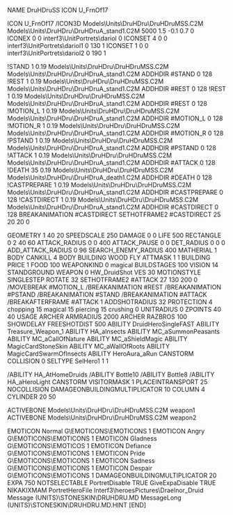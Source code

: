 NAME DruHDruSS
ICON U_FrnOf17

ICON U_FrnOf17
/ICON3D Models\Units\DruHDru\DruHDruMSS.C2M Models\Units\DruHDru\DruHDruA_stand1.C2M 5000 1.5 -0.1 0.7 0  
ICONEX 0 0 interf3\UnitPortrets\dariol 0
ICONSET 4 0 0 interf3\UnitPortrets\dariol1 0 130 1
ICONSET 1 0 0 interf3\UnitPortrets\dariol2 0 190 1

!STAND          1 0.19 Models\Units\DruHDru\DruHDruMSS.C2M Models\Units\DruHDru\DruHDruA_stand1.C2M
ADDHDIR #STAND 0 128
!REST          1 0.19 Models\Units\DruHDru\DruHDruMSS.C2M Models\Units\DruHDru\DruHDruA_stand1.C2M
ADDHDIR #REST 0 128
!REST          1 0.19 Models\Units\DruHDru\DruHDruMSS.C2M Models\Units\DruHDru\DruHDruA_stand1.C2M
ADDHDIR #REST 0 128
!MOTION_L      1 0.19 Models\Units\DruHDru\DruHDruMSS.C2M Models\Units\DruHDru\DruHDruA_stand1.C2M
ADDHDIR #MOTION_L 0 128                        	
!MOTION_R      1 0.19 Models\Units\DruHDru\DruHDruMSS.C2M Models\Units\DruHDru\DruHDruA_stand1.C2M
ADDHDIR #MOTION_R 0 128                        	
!PSTAND        1 0.19 Models\Units\DruHDru\DruHDruMSS.C2M Models\Units\DruHDru\DruHDruA_stand1.C2M
ADDHDIR #PSTAND 0 128 
!ATTACK        1 0.19 Models\Units\DruHDru\DruHDruMSS.C2M Models\Units\DruHDru\DruHDruA_stand1.C2M
ADDHDIR #ATTACK 0 128
!DEATH         35 0.19 Models\Units\DruHDru\DruHDruMSS.C2M Models\Units\DruHDru\DruHDruA_death1.C2M
ADDHDIR #DEATH 0 128
!CASTPREPARE   1 0.19 Models\Units\DruHDru\DruHDruMSS.C2M Models\Units\DruHDru\DruHDruA_stand1.C2M
ADDHDIR #CASTPREPARE 0 128
!CASTDIRECT    1 0.19 Models\Units\DruHDru\DruHDruMSS.C2M Models\Units\DruHDru\DruHDruA_stand1.C2M
ADDHDIR #CASTDIRECT 0 128
BREAKANIMATION #CASTDIRECT
SETHOTFRAME2 #CASTDIRECT 25 20 20 0

GEOMETRY 1 40 20
SPEEDSCALE 250
DAMAGE   0 0
LIFE     500
RECTANGLE 0 2 40 60
ATTACK_RADIUS 0 0 400
ATTACK_PAUSE 0 0
DET_RADIUS 0 0 0
ADD_ATTACK_RADIUS 0 96
SEARCH_ENEMY_RADIUS 400
MATHERIAL 1 BODY
CANKILL 4 BODY BUILDING WOOD FLY
ATTMASK 1 1 BUILDING
PRICE 1 FOOD 100
WEAPONKIND 0 magical
BUILDSTAGES 100
VISION 14
STANDGROUND
WEAPON 0 HW_DruidShot
VES 30
MOTIONSTYLE SINGLESTEP
ROTATE 32
SETHOTFRAME2 #ATTACK 27 130 200 0
/MOVEBREAK #MOTION_L
/BREAKANIMATION #REST
/BREAKANIMATION #PSTAND
/BREAKANIMATION #STAND
/BREAKANIMATION #ATTACK
/BREAKAFTERFRAME #ATTACK 1
ADDSHOTRADIUS 32
PROTECTION 4 chopping 15 magical 15 piercing 15 crushing 0
UNITRADIUS 0
ZPOINTS 40 40
USAGE ARCHER
ARMRADIUS 		2000
ARCHER
RAZBROS 100
SHOWDELAY
FREESHOTDIST 500
ABILITY DruidHeroSingleFAST
ABILITY Treasure_Weapon_1
ABILITY HA_aInsects
ABILITY MC_aSummonPeasants
ABILITY MC_aCallOfNature
ABILITY MC_aShieldMagic
ABILITY MagicCardStoneSkin
ABILITY MC_aWallOfRoots
ABILITY MagicCardSwarmOfInsects 
ABILITY HeroAura_aRun
CANSTORM
COLLISION 0
SELTYPE SelHero1 1 1

/ABILITY HA_AtHomeDruids
/ABILITY Bottle10
/ABILITY Bottle8
/ABILITY HA_aHeroLight
CANSTORM
VISITORMASK 1
PLACEINTRANSPORT 25
NOCOLLISION
DAMAGEONBUILDINGMULTIPLICATOR 10
COLUMN 4
CYLINDER 20 50

ACTIVEBONE Models\Units\DruHDru\DruHDruMSS.C2M weapon1
ACTIVEBONE Models\Units\DruHDru\DruHDruMSS.C2M weapon2

EMOTICON Normal G\EMOTICONS\EMOTICONS 1
EMOTICON Angry G\EMOTICONS\EMOTICONS 1
EMOTICON Gladness G\EMOTICONS\EMOTICOS 1
EMOTICON Defiance G\EMOTICONS\EMOTICONS 1
EMOTICON Pride G\EMOTICONS\EMOTICONS 1
EMOTICON Sadness G\EMOTICONS\EMOTICONS 1
EMOTICON Despair G\EMOTICONS\EMOTICONS 1
DAMAGEONBUILDINGMULTIPLICATOR 20
EXPA 750
NOTSELECTABLE
PortretDisable TRUE
GiveExpaDisable TRUE
NIKAKIXMAM
PortretHeroFile Interf3\heroesPictures\Draelnor_Druid
Message (UNITS)\STONESKIN\DRUHDRU.MD
MessageLong (UNITS)\STONESKIN\DRUHDRU.MD.HINT
[END]
